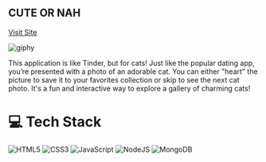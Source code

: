 ## CUTE OR NAH
<a href="" rel="https://cuteornah.onrender.com/">Visit Site</a>

![giphy](https://github.com/user-attachments/assets/6f1cd87d-7772-4a48-8002-903fe661dacd)


<p>This application is like Tinder, but for cats! Just like the popular dating app, you’re presented with a photo of an adorable cat. You can either "heart" the picture to save it to your favorites collection or skip to see the next cat photo. It's a fun and interactive way to explore a gallery of charming cats!</p>


# 💻 Tech Stack
<!-- Badges from https://github.com/Ileriayo/markdown-badges -->
![HTML5](https://img.shields.io/badge/html5-%23E34F26.svg?style=for-the-badge&logo=html5&logoColor=white)
![CSS3](https://img.shields.io/badge/css3-%231572B6.svg?style=for-the-badge&logo=css3&logoColor=white)
![JavaScript](https://img.shields.io/badge/javascript-%23323330.svg?style=for-the-badge&logo=javascript&logoColor=%23F7DF1E)
![NodeJS](https://img.shields.io/badge/node.js-6DA55F?style=for-the-badge&logo=node.js&logoColor=white)
![MongoDB](https://img.shields.io/badge/MongoDB-%234ea94b.svg?style=for-the-badge&logo=mongodb&logoColor=white)
